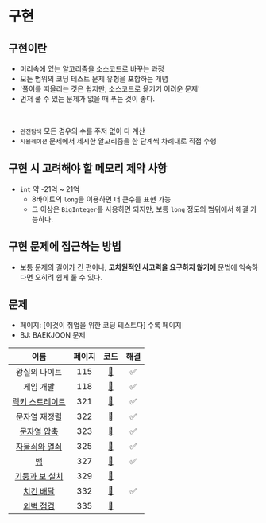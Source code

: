 # 구현

## 구현이란

- 머리속에 있는 알고리즘을 소스코드로 바꾸는 과정
- 모든 범위의 코딩 테스트 문제 유형을 포함하는 개념
- '풀이를 떠올리는 것은 쉽지만, 소스코드로 옮기기 어려운 문제'
- 먼저 풀 수 있는 문제가 없을 때 푸는 것이 좋다.

<br/>

- `완전탐색` 모든 경우의 수를 주저 없이 다 계산
- `시뮬레이션` 문제에서 제시한 알고리즘을 한 단계씩 차례대로 직접 수행

## 구현 시 고려해야 할 메모리 제약 사항

- `int` 약 -21억 ~ 21억
    - 8바이트의 `long`을 이용하면 더 큰수를 표현 가능
    - 그 이상은 `BigInteger`를 사용하면 되지만, 보통 `long` 정도의 범위에서 해결 가능하다.

## 구현 문제에 접근하는 방법

- 보통 문제의 길이가 긴 편이나, **고차원적인 사고력을 요구하지 않기에** 문법에 익숙하다면 오히려 쉽게 풀 수 있다.

## 문제

- 페이지: [이것이 취업을 위한 코딩 테스트다] 수록 페이지
- BJ: BAEKJOON 문제

|이름|페이지|코드|해결|
|:---:|:---:|:---:|:---:|
|왕실의 나이트|115|[🚀](./왕실의나이트.java)|✅|
|게임 개발|118|[🚀](./게임개발.java)|✅|
|[럭키 스트레이트](https://www.acmicpc.net/problem/18406)|321|[🚀](./럭키스트레이트.java)|✅|
|문자열 재정렬|322|[🚀](./문자열재정렬.java)|✅|
|[문자열 압축](https://programmers.co.kr/learn/courses/30/lessons/60057)|323|[🚀](./문자열압축.java)|✅|
|[자물쇠와 열쇠](https://programmers.co.kr/learn/courses/30/lessons/60059)|325|[🚀](./자물쇠와열쇠.java)|✅|
|[뱀](https://www.acmicpc.net/problem/3190)|327|[🚀](./뱀.java)|✅|
|[기둥과 보 설치](https://programmers.co.kr/learn/courses/30/lessons/60061)|329|[🚀](./기둥과보설치.java)| |
|[치킨 배달](https://www.acmicpc.net/problem/15686)|332|[🚀](./치킨배달.java)|✅|
|[외벽 점검](https://programmers.co.kr/learn/courses/30/lessons/60062)|335|[🚀](./외벽점검.java)| |